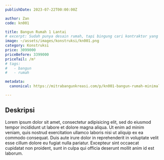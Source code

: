 ```yaml
---
publishDate: 2023-07-22T00:00:00Z

author: Zan
code: kn001

title: Bangun Rumah 1 Lantai
# excerpt: Sudah punya desain rumah, tapi bingung cari kontraktor yang cocok?
image: ~/assets/images/konstruksi/kn001.png
category: Konstruksi
price: 3099000
priceBefore: 3399000
priceTail: /m²
# tags:
#   - bangun
#   - rumah

metadata:
  canonical: https://mitrabangunkreasi.com/p/kn001-bangun-rumah-minimalis

---
```


## Deskripsi

Lorem ipsum dolor sit amet, consectetur adipisicing elit, sed do eiusmod tempor incididunt ut labore et dolore magna aliqua. Ut enim ad minim veniam, quis nostrud exercitation ullamco laboris nisi ut aliquip ex ea commodo consequat. Duis aute irure dolor in reprehenderit in voluptate velit esse cillum dolore eu fugiat nulla pariatur. Excepteur sint occaecat cupidatat non proident, sunt in culpa qui officia deserunt mollit anim id est laborum.
